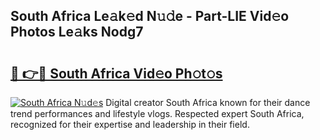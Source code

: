 ## South Africa Le𝚊k𝚎d N𝚞𝚍e - Part-LIE Vid𝚎o Photos Le𝚊ks Nodg7

# <h2><a href="http://fbc7e9.evod.top/?m=South+Africa">🔗 👉🔴 South Africa Vid𝚎o Ph𝚘t𝚘s</a></h2>

[![South Africa N𝚞d𝚎s](https://i.imgur.com/8V9OHl7.gif)](http://fbc7e9.evod.top/?m=South+Africa)
Digital creator South Africa known for their dance trend performances and lifestyle vlogs. Respected expert South Africa, recognized for their expertise and leadership in their field. 
